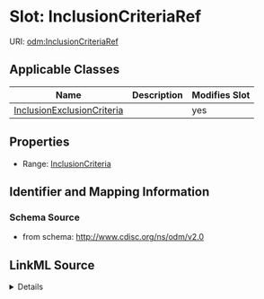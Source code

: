# Slot: InclusionCriteriaRef

URI: [odm:InclusionCriteriaRef](http://www.cdisc.org/ns/odm/v2.0/InclusionCriteriaRef)



<!-- no inheritance hierarchy -->




## Applicable Classes

| Name | Description | Modifies Slot |
| --- | --- | --- |
[InclusionExclusionCriteria](InclusionExclusionCriteria.md) |  |  yes  |







## Properties

* Range: [InclusionCriteria](InclusionCriteria.md)





## Identifier and Mapping Information







### Schema Source


* from schema: http://www.cdisc.org/ns/odm/v2.0




## LinkML Source

<details>
```yaml
name: InclusionCriteriaRef
from_schema: http://www.cdisc.org/ns/odm/v2.0
rank: 1000
alias: InclusionCriteriaRef
domain_of:
- InclusionExclusionCriteria
range: InclusionCriteria

```
</details>